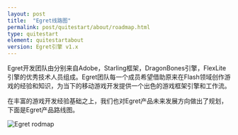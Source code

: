 ```yaml
---
layout: post
title:  "Egret线路图"
permalink: post/quitestart/about/roadmap.html
type: quitestart
element: quitestartabout
version: Egret引擎 v1.x
---
```


Egret开发团队由分别来自Adobe，Starling框架，DragonBones引擎，FlexLite引擎的优秀技术人员组成。Egret团队每一个成员希望借助原来在Flash领域创作游戏的经验和知识，为当下的移动游戏开发提供一个出色的游戏框架引擎和工作流。

在丰富的游戏开发经验基础之上，我们也对Egret产品未来发展方向做出了规划，下面是Egret产品路线图。

![Egret rodmap]({{site.baseurl}}/assets/img/egretrodmap.png)